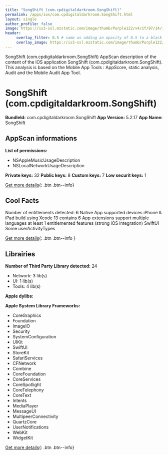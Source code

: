 ```yaml
---
title: "SongShift (com.cpdigitaldarkroom.SongShift)"
permalink: /apps/ios/com.cpdigitaldarkroom.SongShift.html
layout: single
author_profile: false
image: https://is3-ssl.mzstatic.com/image/thumb/Purple122/v4/1f/97/14/1f9714f6-9ec0-eece-2cd1-9023bb924248/AppIcon-1x_U007emarketing-0-7-0-P3-85-220.png/512x512bb.jpg
header: 
     overlay_filter: 0.5 # same as adding an opacity of 0.5 to a black background
     overlay_image: https://is3-ssl.mzstatic.com/image/thumb/Purple122/v4/1f/97/14/1f9714f6-9ec0-eece-2cd1-9023bb924248/AppIcon-1x_U007emarketing-0-7-0-P3-85-220.png/512x512bb.jpg
---
```

SongShift (com.cpdigitaldarkroom.SongShift) AppScan description of the content of the iOS application SongShift (com.cpdigitaldarkroom.SongShift). This analysis is based on the Mobile App Tools : AppScore, static analysis, Audit and the Mobile Audit App Tool.

# SongShift (com.cpdigitaldarkroom.SongShift)

**BundleId:** com.cpdigitaldarkroom.SongShift
**App Version:** 5.2.17
**App Name:** SongShift


## AppScan informations 

**List of permissions:** 
- NSAppleMusicUsageDescription
- NSLocalNetworkUsageDescription
  
  
**Private keys:** 32
**Public keys:** 8
**Custom keys:** 7
**Low securit keys:** 1
  
[Get more details](/pricing.html){: .btn .btn--info}

## Cool Facts

Number of entitlements detected: 6
Native App
supported devices iPhone & iPad
build using Xcode 13
contains 6 App extensions
support multiple languages
at least 1 entitlemented features (strong iOS integration)
SwiftUI
Some userActivityTypes
  
[Get more details](/pricing.html){: .btn .btn--info }

## Librairies 
**Number of Third Party Library detected:** 24
- Network: 3 lib(s)
- UI: 1 lib(s)
- Tools: 4 lib(s)


**Apple dylibs:**


**Apple System Library Frameworks:**
- CoreGraphics
- Foundation
- ImageIO
- Security
- SystemConfiguration
- UIKit
- SwiftUI
- StoreKit
- SafariServices
- CFNetwork
- Combine
- CoreFoundation
- CoreServices
- CoreSpotlight
- CoreTelephony
- CoreText
- Intents
- MediaPlayer
- MessageUI
- MultipeerConnectivity
- QuartzCore
- UserNotifications
- WebKit
- WidgetKit


  
[Get more details](/pricing.html){: .btn .btn--info}

